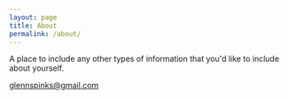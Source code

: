 ```yaml
---
layout: page
title: About
permalink: /about/
---
```


A place to include any other types of information that you'd like to include about yourself.

[glennspinks@gmail.com](mailto:glennspinks@gmail.com)